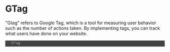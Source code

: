 # GTag

"Gtag" refers to Google Tag, which is a tool for measuring user behavior such as the number of actions taken. By implementing tags, you can track what users have done on your website.

![GTag](img/Gtag.jpg)
